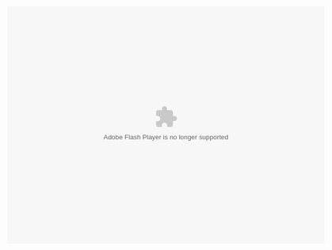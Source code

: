 <embed width="640" height="480" base="https://external.kongregate-games.com/gamez/0017/9179/live/" src="https://external.kongregate-games.com/gamez/0017/9179/live/embeddable_179179.swf" type="application/x-shockwave-flash"></embed>
